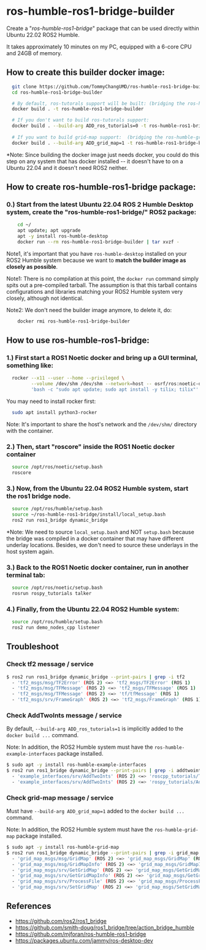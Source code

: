 # ros-humble-ros1-bridge-builder
Create a "*ros-humble-ros1-bridge*" package that can be used directly within Ubuntu 22.02 ROS2 Humble.

It takes approximately 10 minutes on my PC, equipped with a 6-core CPU and 24GB of memory.

## How to create this builder docker image:

``` bash
  git clone https://github.com/TommyChangUMD/ros-humble-ros1-bridge-builder.git
  cd ros-humble-ros1-bridge-builder

  # By default, ros-tutorals support will be built: (bridging the ros-humble-example-interfaces package)
  docker build . -t ros-humble-ros1-bridge-builder

  # If you don't want to build ros-tutorals support:
  docker build . --build-arg ADD_ros_tutorials=0 -t ros-humble-ros1-bridge-builder
  
  # If you want to build grid-map support:  (bridging the ros-humble-grid-map package)
  docker build . --build-arg ADD_grid_map=1 -t ros-humble-ros1-bridge-builder
```

*Note: Since building the docker image just needs docker, you could do this step on any system that has docker installed -- it doesn't have to on a Ubuntu 22.04 and it doesn't need ROS2 neither.

## How to create ros-humble-ros1-bridge package:
###  0.) Start from the latest Ubuntu 22.04 ROS 2 Humble Desktop system, create the "ros-humble-ros1-bridge/" ROS2 package:

``` bash
    cd ~/
    apt update; apt upgrade
    apt -y install ros-humble-desktop
    docker run --rm ros-humble-ros1-bridge-builder | tar xvzf -
```

Note1, it's important that you have `ros-humble-desktop` installed on your ROS2 Humble system because we want to **match the builder image as closely as possible**.

Note1: There is no compilation at this point, the `docker run` command simply spits out a pre-compiled tarball.  The assumption is that this tarball contains configurations and libraries matching your ROS2 Humble system very closely, although not identical.

Note2: We don't need the builder image anymore, to delete it, do:

``` bash
    docker rmi ros-humble-ros1-bridge-builder
```

## How to use ros-humble-ros1-bridge:
###  1.) First start a ROS1 Noetic docker and bring up a GUI terminal, something like:

``` bash
  rocker --x11 --user --home --privileged \
         --volume /dev/shm /dev/shm --network=host -- osrf/ros:noetic-desktop \
         'bash -c "sudo apt update; sudo apt install -y tilix; tilix"'
```
You may need to install rocker first:
``` bash
  sudo apt install python3-rocker
```
Note: It's important to share the host's network and the `/dev/shm/` directory with the container.

###  2.) Then, start "roscore" inside the ROS1 Noetic docker container

``` bash
  source /opt/ros/noetic/setup.bash
  roscore
```

###  3.) Now, from the Ubuntu 22.04 ROS2 Humble system, start the ros1 bridge node.

``` bash
  source /opt/ros/humble/setup.bash
  source ~/ros-humble-ros1-bridge/install/local_setup.bash
  ros2 run ros1_bridge dynamic_bridge
```
*Note: We need to source `local_setup.bash` and NOT `setup.bash` because the bridge was compiled in a docker container that may have different underlay locations.  Besides, we don't need to source these underlays in the host system again.

###  3.) Back to the ROS1 Noetic docker container, run in another terminal tab:

``` bash
  source /opt/ros/noetic/setup.bash
  rosrun rospy_tutorials talker
```

###  4.) Finally, from the Ubuntu 22.04 ROS2 Humble system:

``` bash
  source /opt/ros/humble/setup.bash
  ros2 run demo_nodes_cpp listener
```


## Troubleshoot

### Check tf2 message / service
``` bash
$ ros2 run ros1_bridge dynamic_bridge --print-pairs | grep -i tf2
  - 'tf2_msgs/msg/TF2Error' (ROS 2) <=> 'tf2_msgs/TF2Error' (ROS 1)
  - 'tf2_msgs/msg/TFMessage' (ROS 2) <=> 'tf2_msgs/TFMessage' (ROS 1)
  - 'tf2_msgs/msg/TFMessage' (ROS 2) <=> 'tf/tfMessage' (ROS 1)
  - 'tf2_msgs/srv/FrameGraph' (ROS 2) <=> 'tf2_msgs/FrameGraph' (ROS 1)
```

### Check AddTwoInts message / service
By default, `--build-arg ADD_ros_tutorials=1` is implicitly added to the `docker build ...` command.

Note: In addition, the ROS2 Humble system must have the `ros-humble-example-interfaces` package installed.
``` bash
$ sudo apt -y install ros-humble-example-interfaces
$ ros2 run ros1_bridge dynamic_bridge --print-pairs | grep -i addtwoints
  - 'example_interfaces/srv/AddTwoInts' (ROS 2) <=> 'roscpp_tutorials/TwoInts' (ROS 1)
  - 'example_interfaces/srv/AddTwoInts' (ROS 2) <=> 'rospy_tutorials/AddTwoInts' (ROS 1)
```

### Check grid-map message / service
Must have `--build-arg ADD_grid_map=1` added to the `docker build ...` command.

Note: In addition, the ROS2 Humble system must have the `ros-humble-grid-map` package installed.
``` bash
$ sudo apt -y install ros-humble-grid-map
$ ros2 run ros1_bridge dynamic_bridge --print-pairs | grep -i grid_map
  - 'grid_map_msgs/msg/GridMap' (ROS 2) <=> 'grid_map_msgs/GridMap' (ROS 1)
  - 'grid_map_msgs/msg/GridMapInfo' (ROS 2) <=> 'grid_map_msgs/GridMapInfo' (ROS 1)
  - 'grid_map_msgs/srv/GetGridMap' (ROS 2) <=> 'grid_map_msgs/GetGridMap' (ROS 1)
  - 'grid_map_msgs/srv/GetGridMapInfo' (ROS 2) <=> 'grid_map_msgs/GetGridMapInfo' (ROS 1)
  - 'grid_map_msgs/srv/ProcessFile' (ROS 2) <=> 'grid_map_msgs/ProcessFile' (ROS 1)
  - 'grid_map_msgs/srv/SetGridMap' (ROS 2) <=> 'grid_map_msgs/SetGridMap' (ROS 1)
```



## References
- https://github.com/ros2/ros1_bridge
- https://github.com/smith-doug/ros1_bridge/tree/action_bridge_humble
- https://github.com/mjforan/ros-humble-ros1-bridge
- https://packages.ubuntu.com/jammy/ros-desktop-dev
